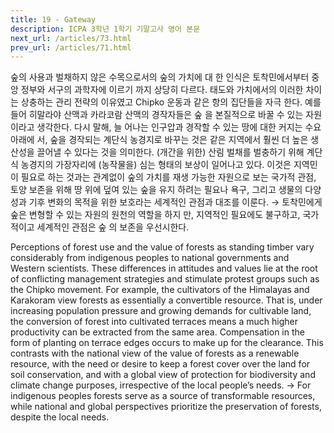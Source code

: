 ```yaml
---
title: 19 - Gateway
description: ICPA 3학년 1학기 기말고사 영어 본문
next_url: /articles/73.html
prev_url: /articles/71.html
---
```


숲의 사용과 벌채하지 않은 수목으로서의 숲의 가치에 대 한 인식은 토착민에서부터 중앙 정부와 서구의 과학자에 이르기 까지 상당히 다르다. 태도와 가치에서의 이러한 차이는 상충하는 관리 전략의 이유였고 Chipko 운동과 같은 항의 집단들을 자극 한다. 예를 들어 히말라야 산맥과 카라코람 산맥의 경작자들은 숲 을 본질적으로 바꿀 수 있는 자원이라고 생각한다. 다시 말해, 늘 어나는 인구압과 경작할 수 있는 땅에 대한 커지는 수요 아래에 서, 숲을 경작되는 계단식 농경지로 바꾸는 것은 같은 지역에서 훨씬 더 높은 생산성을 끌어낼 수 있다는 것을 의미한다. (개간을 위한) 산림 벌채를 벌충하기 위해 계단식 농경지의 가장자리에 (농작물을) 심는 형태의 보상이 일어나고 있다. 이것은 지역민이 필요로 하는 것과는 관계없이 숲의 가치를 재생 가능한 자원으로 보는 국가적 관점, 토양 보존을 위해 땅 위에 덮여 있는 숲을 유지 하려는 필요나 욕구, 그리고 생물의 다양성과 기후 변화의 목적을 위한 보호라는 세계적인 관점과 대조를 이룬다. → 토착민에게 숲은 변형할 수 있는 자원의 원천의 역할을 하지 만, 지역적인 필요에도 불구하고, 국가적이고 세계적인 관점은 숲 의 보존을 우선시한다.

Perceptions of forest use and the value of forests as standing timber vary considerably from indigenous peoples to national governments and Western scientists. These differences in attitudes and values lie at the root of conflicting management strategies and stimulate protest groups such as the Chipko movement. For example, the cultivators of the Himalayas and Karakoram view forests as essentially a convertible resource. That is, under increasing population pressure and growing demands for cultivable land, the conversion of forest into cultivated terraces means a much higher productivity can be extracted from the same area. Compensation in the form of planting on terrace edges occurs to make up for the clearance. This contrasts with the national view of the value of forests as a renewable resource, with the need or desire to keep a forest cover over the land for soil conservation, and with a global view of protection for biodiversity and climate change purposes, irrespective of the local people’s needs. -> For indigenous peoples forests serve as a source of transformable resources, while national and global perspectives prioritize the preservation of forests, despite the local needs.
